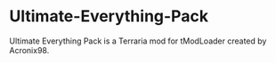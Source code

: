 # Ultimate-Everything-Pack
Ultimate Everything Pack is a Terraria mod for tModLoader created by Acronix98.
